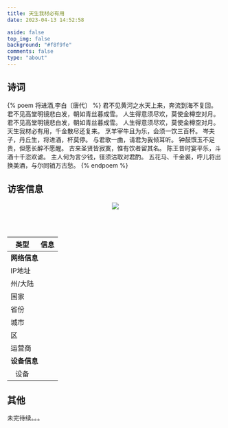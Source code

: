 ```yaml
---
title: 天生我材必有用
date: 2023-04-13 14:52:58

aside: false
top_img: false
background: "#f8f9fe"
comments: false
type: "about"
---
```



## 诗词

{% poem 将进酒,李白〔唐代〕 %}
君不见黄河之水天上来，奔流到海不复回。
君不见高堂明镜悲白发，朝如青丝暮成雪。
人生得意须尽欢，莫使金樽空对月。
君不见高堂明镜悲白发，朝如青丝暮成雪。
人生得意须尽欢，莫使金樽空对月。
天生我材必有用，千金散尽还复来。
烹羊宰牛且为乐，会须一饮三百杯。
岑夫子，丹丘生，将进酒，杯莫停。
与君歌一曲，请君为我倾耳听。
钟鼓馔玉不足贵，但愿长醉不愿醒。
古来圣贤皆寂寞，惟有饮者留其名。
陈王昔时宴平乐，斗酒十千恣欢谑。
主人何为言少钱，径须沽取对君酌。
五花马、千金裘，呼儿将出换美酒，与尔同销万古愁。
{% endpoem %}

## 访客信息

<div style="width:100%;text-align:center;">
    <img src="https://tool.lu/netcard/">
</div>

<script id="LA-DATA-WIDGET" crossorigin="anonymous" charset="UTF-8" src="https://v6-widget.51.la/v6/K2mM1vs6nmCWtp4K/quote.js?theme=#1690FF,#333333,#999999,#333333,transparent,#1690FF,18&col=true&f=18&badge=icon_0&icon=center"></script>

<br/><br/>

<!-- 在表格中添加 id 以便于通过 JavaScript 获取元素 -->
<table>
    <thead>
    <tr>
        <th>类型</th>
        <th>信息</th>
    </tr>
    </thead>
    <tbody>
    <tr>
        <td colspan="2" ><b>网络信息</b></td>
    </tr>
    <tr>
        <td>IP地址</td>
        <td><div id="userAgentIp"></div></td>
    </tr>
    <tr>
        <td>州/大陆</td>
        <td><div id="userAgentState"></div></td>
    </tr>
    <tr>
        <td>国家</td>
        <td><div id="userAgentCountry"></div></td>
    </tr>
    <tr>
        <td>省份</td>
        <td><div id="userAgentProv"></div></td>
    </tr>
    <tr>
        <td>城市</td>
        <td><div id="userAgentCity"></div></td>
    </tr>
    <tr>
        <td>区</td>
        <td><div id="userAgentDistrict"></div></td>
    </tr>
    <tr>
        <td>运营商</td>
        <td><div id="userAgentISP"></div></td>
    </tr>
    <tr>
        <td colspan="2" ><b>设备信息</b></td>
    </tr>
    <tr>
        <td style="text-align:center">设备</td>
        <td><div id="userAgentDevice"></div></td>
    </tr>
    </tbody>
</table>

<!-- 在模板文件中添加 JavaScript 代码 -->
<script>
    (async function() {
    async function getIpInfo() {
        var fetchUrl = "https://api.qjqq.cn/api/Local";
        try {
            var response = await fetch(fetchUrl);
            var json = await response.json();

            var ip = json.ip;
            var continent = json.data.continent;
            var country = json.data.country;
            var prov = json.data.prov;
            var city = json.data.city;
            var district = json.data.district;
            var isp = json.data.isp;

            document.getElementById("userAgentIp").innerHTML = ip;
            document.getElementById("userAgentState").innerHTML = continent;
            document.getElementById("userAgentCountry").innerHTML = country;
            document.getElementById("userAgentProv").innerHTML = prov;
            document.getElementById("userAgentCity").innerHTML = city;
            document.getElementById("userAgentDistrict").innerHTML = district;
            document.getElementById("userAgentISP").innerHTML = isp;

            var uaInfo = navigator.userAgent;
            document.getElementById("userAgentDevice").innerHTML = uaInfo;
        } catch (error) {
            console.error("An error occurred while fetching IP info:", error);
        }
    }

    await getIpInfo();
})();
</script>

## 其他

未完待续。。。
